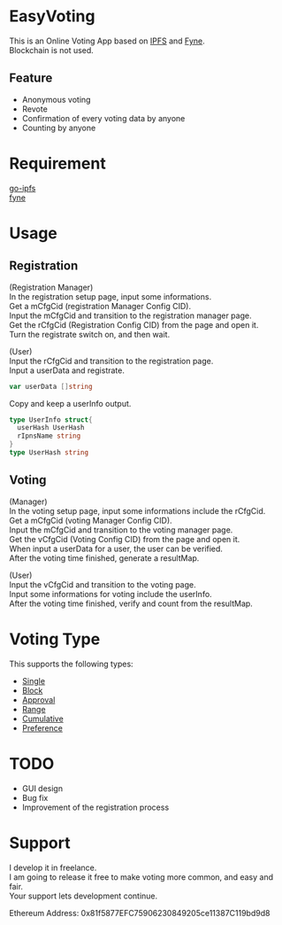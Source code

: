 # EasyVoting
This is an Online Voting App based on [IPFS](https://ipfs.io/) and [Fyne](https://fyne.io/).<br>
Blockchain is not used.<br>

## Feature
* Anonymous voting  
* Revote  
* Confirmation of every voting data by anyone  
* Counting by anyone


# Requirement
[go-ipfs](https://github.com/ipfs/go-ipfs)  
[fyne](https://github.com/fyne-io/fyne)

# Usage
<!--
<img alt="system_process" src="https://github.com/m-vlanbdg2ln52gla/EasyVoting/blob/main/images/system_process.png"><br>
-->
## Registration
<!--
<img alt="registration" src="https://github.com/m-vlanbdg2ln52gla/EasyVoting/blob/main/images/registration.png"><br>
-->
(Registration Manager)  
In the registration setup page, input some informations.  
Get a mCfgCid (registration Manager Config CID).  
Input the mCfgCid and transition to the registration manager page.  
Get the rCfgCid (Registration Config CID) from the page and open it.  
Turn the registrate switch on, and then wait.    

(User)  
Input the rCfgCid and transition to the registration page.  
Input a userData and registrate.  

```Go
var userData []string
```

Copy and keep a userInfo output.  
```Go
type UserInfo struct{
  userHash UserHash
  rIpnsName string
}
type UserHash string
```

## Voting
<!--
<img alt="voting" src="https://github.com/m-vlanbdg2ln52gla/EasyVoting/blob/main/images/voting.png"><br>
-->
(Manager)  
In the voting setup page, input some informations include the rCfgCid.  
Get a mCfgCid (voting Manager Config CID).  
Input the mCfgCid and transition to the voting manager page.  
Get the vCfgCid (Voting Config CID) from the page and open it.  
When input a userData for a user, the user can be verified.    
After the voting time finished, generate a resultMap.    

(User)  
Input the vCfgCid and transition to the voting page.  
Input some informations for voting include the userInfo.  
After the voting time finished, verify and count from the resultMap.   

# Voting Type
This supports the following types:  
* [Single](https://en.wikipedia.org/wiki/Single_transferable_vote)  
* [Block](https://en.wikipedia.org/wiki/Multiple_non-transferable_vote)  
* [Approval](https://en.wikipedia.org/wiki/Approval_voting)  
* [Range](https://en.wikipedia.org/wiki/Score_voting)  
* [Cumulative](https://en.wikipedia.org/wiki/Cumulative_voting)  
* [Preference](https://en.wikipedia.org/wiki/Ranked_voting)  


# TODO
* GUI design
* Bug fix  
* Improvement of the registration process


# Support
I develop it in freelance.<br>
I am going to release it free to make voting more common, and easy and fair.<br>
Your support lets development continue.<br>

Ethereum Address: 0x81f5877EFC75906230849205ce11387C119bd9d8
